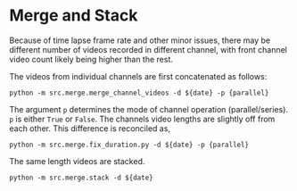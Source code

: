# Merge and Stack

Because of time lapse frame rate and other minor issues, there may be different number of videos recorded in different channel, with front channel video count likely being higher than the rest.

The videos from individual channels are first concatenated as follows:

`python -m src.merge.merge_channel_videos -d ${date} -p {parallel}`

The argument `p` determines the mode of channel operation (parallel/series). `p` is either `True` or `False`. The channels video lengths are slightly off from each other. This difference is reconciled as,

`python -m src.merge.fix_duration.py -d ${date} -p {parallel}`

The same length videos are stacked.

`python -m src.merge.stack -d ${date}`